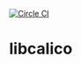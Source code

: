 [![Circle CI](https://circleci.com/gh/projectcalico/libcalico.svg?style=svg)](https://circleci.com/gh/projectcalico/libcalico)
# libcalico


